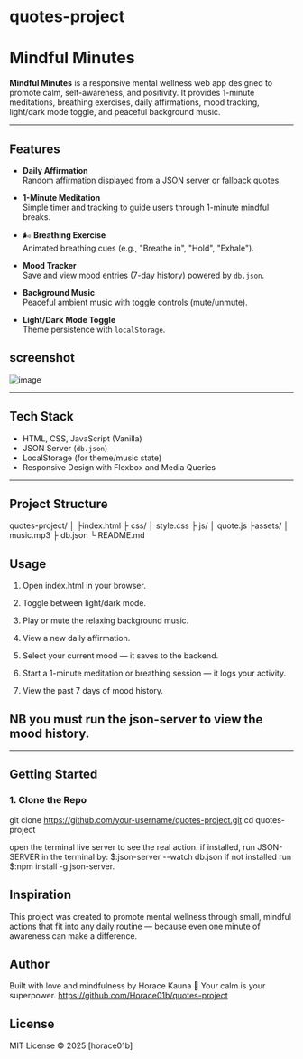 # quotes-project

#  Mindful Minutes

**Mindful Minutes** is a responsive mental wellness web app designed to promote calm, self-awareness, and positivity. It provides 1-minute meditations, breathing exercises, daily affirmations, mood tracking, light/dark mode toggle, and peaceful background music.

---

##  Features

-  **Daily Affirmation**  
  Random affirmation displayed from a JSON server or fallback quotes.

-  **1-Minute Meditation**  
  Simple timer and tracking to guide users through 1-minute mindful breaks.

- 🌬 **Breathing Exercise**  
  Animated breathing cues (e.g., "Breathe in", "Hold", "Exhale").

-  **Mood Tracker**  
  Save and view mood entries (7-day history) powered by `db.json`.

-  **Background Music**  
  Peaceful ambient music with toggle controls (mute/unmute).

-  **Light/Dark Mode Toggle**  
  Theme persistence with `localStorage`.

## screenshot
![image](https://github.com/user-attachments/assets/23094cd0-323b-4d94-9556-f6e56acd81b4)


---

## Tech Stack

- HTML, CSS, JavaScript (Vanilla)
- JSON Server (`db.json`)
- LocalStorage (for theme/music state)
- Responsive Design with Flexbox and Media Queries

---

## Project Structure

quotes-project/
│
├index.html
├ css/
│  style.css
├ js/
│  quote.js
├assets/
│  music.mp3
├ db.json
└ README.md

## Usage
1. Open index.html in your browser.

2. Toggle between light/dark mode.

3. Play or mute the relaxing background music.

4. View a new daily affirmation.

5. Select your current mood — it saves to the backend.

6. Start a 1-minute meditation or breathing session — it logs your activity.

7. View the past 7 days of mood history.
## NB you must run the json-server to view the mood history.



---

## Getting Started

### 1. Clone the Repo
git clone https://github.com/your-username/quotes-project.git
cd quotes-project

open the terminal live server to see the real action.
if installed, run JSON-SERVER in the terminal by: $:json-server --watch db.json
if not installed run $:npm install -g json-server.


## Inspiration
This project was created to promote mental wellness through small, mindful actions that fit into any daily routine — because even one minute of awareness can make a difference.

## Author
Built with love and mindfulness by Horace Kauna 💚
Your calm is your superpower.
https://github.com/Horace01b/quotes-project

## License
MIT License © 2025 [horace01b]


